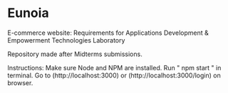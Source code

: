 # Eunoia
E-commerce website: Requirements for Applications Development & Empowerment Technologies Laboratory

Repository made after Midterms submissions.

Instructions:
Make sure Node and NPM are installed.
Run " npm start " in terminal.
Go to (http://localhost:3000) or (http://localhost:3000/login) on browser.
